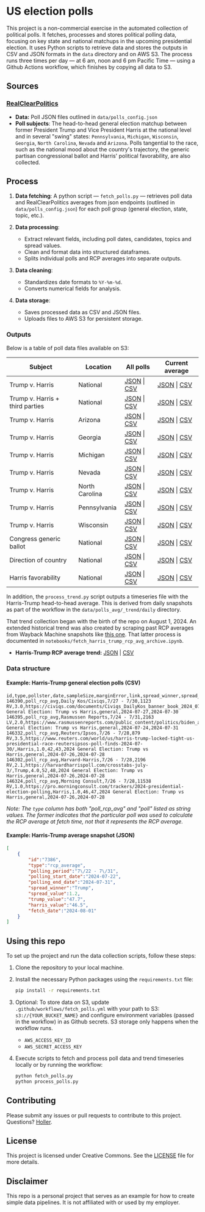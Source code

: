 
# US election polls

This project is a non-commercial exercise in the automated collection of political polls. It fetches, processes and stores political polling data, focusing on key state and national matchups in the upcoming presidential election. It uses Python scripts to retrieve data and stores the outputs in CSV and JSON formats in the `data` directory and on AWS S3. The process runs three times per day — at 6 am, noon and 6 pm Pacific Time — using a Github Actions workflow, which finishes by copying all data to S3. 

## Sources

### [RealClearPolitics](https://www.realclearpolitics.com/)

- **Data:** Poll JSON files outlined in `data/polls_config.json`
- **Poll subjects**: The head-to-head general election matchup between former President Trump and Vice President Harris at the national level and in several "swing" states: `Pennsylvania`, `Michigan`, `Wisconsin`, `Georgia`, `North Carolina`, `Nevada` and `Arizona`. Polls tangential to the race, such as the national mood about the country's trajectory, the generic partisan congressional ballot and Harris' political favorability, are also collected. 

## Process

1. **Data fetching**: A python script — `fetch_polls.py` — retrieves poll data and RealClearPolitics averages from json endpoints (outlined in `data/polls_config.json`) for each poll group (general election, state, topic, etc.). 

2. **Data processing**: 
    - Extract relevant fields, including poll dates, candidates, topics and spread values.
    - Clean and format data into structured dataframes.
    - Splits individual polls and RCP averages into separate outputs.

3. **Data cleaning**:
    - Standardizes date formats to `%Y-%m-%d`.
    - Converts numerical fields for analysis.

4. **Data storage**:
    - Saves processed data as CSV and JSON files.
    - Uploads files to AWS S3 for persistent storage.

### Outputs

Below is a table of poll data files available on S3:

| Subject                         | Location       | All polls                                                                | Current average                                                         |
|---------------------------------|----------------|----------------------------------------------------------------------------------------|---------------------------------------------------------------------------------------|
| Trump v. Harris                 | National       | [JSON](https://stilesdata.com/polling/harris_trump/polls/general.json) \| [CSV](https://stilesdata.com/polling/harris_trump/polls/general.csv)         | [JSON](https://stilesdata.com/polling/harris_trump/polls_avg/general.json) \| [CSV](https://stilesdata.com/polling/harris_trump/polls_avg/general.csv)         |
| Trump v. Harris + third parties | National       | [JSON](https://stilesdata.com/polling/harris_trump/polls/general_third_parties.json) \| [CSV](https://stilesdata.com/polling/harris_trump/polls/general_third_parties.csv) | [JSON](https://stilesdata.com/polling/harris_trump/polls_avg/general_third_parties.json) \| [CSV](https://stilesdata.com/polling/harris_trump/polls_avg/general_third_parties.csv) |
| Trump v. Harris                 | Arizona        | [JSON](https://stilesdata.com/polling/harris_trump/polls/arizona.json) \| [CSV](https://stilesdata.com/polling/harris_trump/polls/arizona.csv)         | [JSON](https://stilesdata.com/polling/harris_trump/polls_avg/arizona.json) \| [CSV](https://stilesdata.com/polling/harris_trump/polls_avg/arizona.csv)         |
| Trump v. Harris                 | Georgia        | [JSON](https://stilesdata.com/polling/harris_trump/polls/georgia.json) \| [CSV](https://stilesdata.com/polling/harris_trump/polls/georgia.csv)         | [JSON](https://stilesdata.com/polling/harris_trump/polls_avg/georgia.json) \| [CSV](https://stilesdata.com/polling/harris_trump/polls_avg/georgia.csv)         |
| Trump v. Harris                 | Michigan       | [JSON](https://stilesdata.com/polling/harris_trump/polls/michigan.json) \| [CSV](https://stilesdata.com/polling/harris_trump/polls/michigan.csv)       | [JSON](https://stilesdata.com/polling/harris_trump/polls_avg/michigan.json) \| [CSV](https://stilesdata.com/polling/harris_trump/polls_avg/michigan.csv)       |
| Trump v. Harris                 | Nevada         | [JSON](https://stilesdata.com/polling/harris_trump/polls/nevada.json) \| [CSV](https://stilesdata.com/polling/harris_trump/polls/nevada.csv)           | [JSON](https://stilesdata.com/polling/harris_trump/polls_avg/nevada.json) \| [CSV](https://stilesdata.com/polling/harris_trump/polls_avg/nevada.csv)           |
| Trump v. Harris                 | North Carolina | [JSON](https://stilesdata.com/polling/harris_trump/polls/north_carolina.json) \| [CSV](https://stilesdata.com/polling/harris_trump/polls/north_carolina.csv) | [JSON](https://stilesdata.com/polling/harris_trump/polls_avg/north_carolina.json) \| [CSV](https://stilesdata.com/polling/harris_trump/polls_avg/north_carolina.csv) |
| Trump v. Harris                 | Pennsylvania   | [JSON](https://stilesdata.com/polling/harris_trump/polls/pennsylvania.json) \| [CSV](https://stilesdata.com/polling/harris_trump/polls/pennsylvania.csv) | [JSON](https://stilesdata.com/polling/harris_trump/polls_avg/pennsylvania.json) \| [CSV](https://stilesdata.com/polling/harris_trump/polls_avg/pennsylvania.csv) |
| Trump v. Harris                 | Wisconsin      | [JSON](https://stilesdata.com/polling/harris_trump/polls/wisconsin.json) \| [CSV](https://stilesdata.com/polling/harris_trump/polls/wisconsin.csv)     | [JSON](https://stilesdata.com/polling/harris_trump/polls_avg/wisconsin.json) \| [CSV](https://stilesdata.com/polling/harris_trump/polls_avg/wisconsin.csv)     |
| Congress generic ballot         | National       | [JSON](https://stilesdata.com/polling/harris_trump/polls/congress_generic.json) \| [CSV](https://stilesdata.com/polling/harris_trump/polls/congress_generic.csv) | [JSON](https://stilesdata.com/polling/harris_trump/polls_avg/congress_generic.json) \| [CSV](https://stilesdata.com/polling/harris_trump/polls_avg/congress_generic.csv) |
| Direction of country            | National       | [JSON](https://stilesdata.com/polling/harris_trump/polls/country_direction.json) \| [CSV](https://stilesdata.com/polling/harris_trump/polls/country_direction.csv) | [JSON](https://stilesdata.com/polling/harris_trump/polls_avg/country_direction.json) \| [CSV](https://stilesdata.com/polling/harris_trump/polls_avg/country_direction.csv) |
| Harris favorability             | National       | [JSON](https://stilesdata.com/polling/harris_trump/polls/harris_favorability.json) \| [CSV](https://stilesdata.com/polling/harris_trump/polls/harris_favorability.csv) | [JSON](https://stilesdata.com/polling/harris_trump/polls_avg/harris_favorability.json) \| [CSV](https://stilesdata.com/polling/harris_trump/polls_avg/harris_favorability.csv) |

In addition, the `process_trend.py` script outputs a timeseries file with the Harris-Trump head-to-head average. This is derived from daily snapshots as part of the workflow in the `data/polls_avg/_trend/daily` directory. 

That trend collection began with the birth of the repo on August 1, 2024. An extended historical trend was also created by scraping past RCP averages from Wayback Machine snapshots like [this one](https://web.archive.org/web/20240221200133/https://www.realclearpolling.com/polls/president/general/2024/trump-vs-harris). That latter process is documented in `notebooks/fetch_harris_trump_rcp_avg_archive.ipynb`. 

- **Harris-Trump RCP average trend:** [JSON](https://stilesdata.com/polling/harris_trump/polls_avg/_trend/harris_trump_trend.json) | [CSV](https://stilesdata.com/polling/harris_trump/polls_avg/_trend/harris_trump_trend.csv)

### Data structure

#### Example: Harris-Trump general election polls (CSV)
```csv
id,type,pollster,date,sampleSize,marginError,link,spread_winner,spread_value,trump_value,harris_value,name,slug,polling_start_date,polling_end_date
146390,poll_rcp_avg,Daily Kos/Civiqs,7/27 - 7/30,1123 RV,3.0,https://civiqs.com/documents/Civiqs_DailyKos_banner_book_2024_07_7knl31.pdf,Harris,4.0,45,49,2024 General Election: Trump vs Harris,general,2024-07-27,2024-07-30
146395,poll_rcp_avg,Rasmussen Reports,7/24 - 7/31,2163 LV,2.0,https://www.rasmussenreports.com/public_content/politics/biden_administration/election_2024_trump_49_harris_44,Trump,5.0,49,44,2024 General Election: Trump vs Harris,general,2024-07-24,2024-07-31
146332,poll_rcp_avg,Reuters/Ipsos,7/26 - 7/28,879 RV,3.5,https://www.reuters.com/world/us/harris-trump-locked-tight-us-presidential-race-reutersipsos-poll-finds-2024-07-30/,Harris,1.0,42,43,2024 General Election: Trump vs Harris,general,2024-07-26,2024-07-28
146302,poll_rcp_avg,Harvard-Harris,7/26 - 7/28,2196 RV,2.1,https://harvardharrispoll.com/crosstabs-july-3/,Trump,4.0,52,48,2024 General Election: Trump vs Harris,general,2024-07-26,2024-07-28
146324,poll_rcp_avg,Morning Consult,7/26 - 7/28,11538 RV,1.0,https://pro.morningconsult.com/trackers/2024-presidential-election-polling,Harris,1.0,46,47,2024 General Election: Trump vs Harris,general,2024-07-26,2024-07-28
```
*Note: The `type` column has both "poll_rcp_avg" and "poll" listed as string values. The former indicates that the particular poll was used to calculate the RCP average at fetch time, not that it represents the RCP average.*

#### Example: Harris-Trump average snapshot (JSON)
```json
[
    {
        "id":"7386",
        "type":"rcp_average",
        "polling_period":"7\/22 - 7\/31",
        "polling_start_date":"2024-07-22",
        "polling_end_date":"2024-07-31",
        "spread_winner":"Trump",
        "spread_value":1.2,
        "trump_value":"47.7",
        "harris_value":"46.5",
        "fetch_date":"2024-08-01"
    }
]
```

## Using this repo

To set up the project and run the data collection scripts, follow these steps:

1. Clone the repository to your local machine.

2. Install the necessary Python packages using the `requirements.txt` file:
   ```bash
   pip install -r requirements.txt
   ```

3. Optional: To store data on S3, update `.github/workflows/fetch_polls.yml` with your path to S3: `s3://{YOUR_BUCKET_NAME}` and configure environment variables (passed in the workflow) in as Github secrets. S3 storage only happens when the workflow runs.
   - `AWS_ACCESS_KEY_ID`
   - `AWS_SECRET_ACCESS_KEY`

4. Execute scripts to fetch and process poll data and trend timeseries locally or by running the workflow:
   ```bash
   python fetch_polls.py
   python process_polls.py
   ```

## Contributing

Please submit any issues or pull requests to contribute to this project. Questions? [Holler](mailto:mattstiles@gmail.com).

## License

This project is licensed under Creative Commons. See the [LICENSE](LICENSE) file for more details.

## Disclaimer

This repo is a personal project that serves as an example for how to create simple data pipelines. It is not affiliated with or used by my employer.